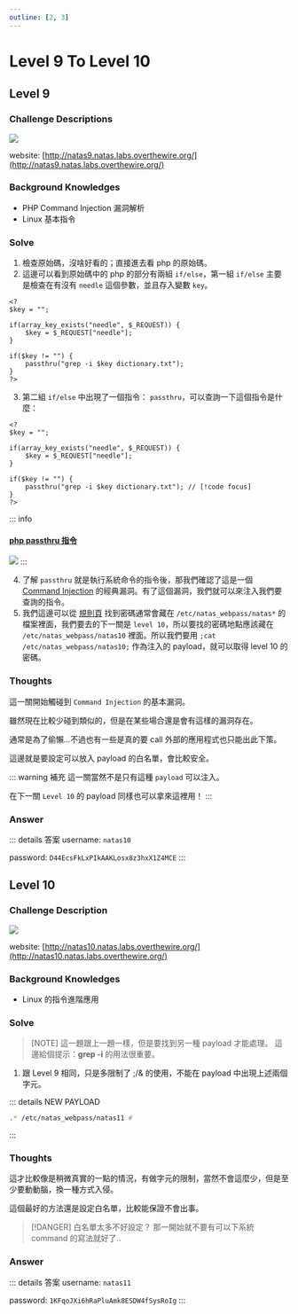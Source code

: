 ```yaml
---
outline: [2, 3]
---
```


# Level 9 To Level 10

## Level 9

### Challenge Descriptions

![](/articles/01_Wargames/00_OverTheWire/00_Natas/02_Level_9_To_Level_10/20240207164217.png)

website: [http://natas9.natas.labs.overthewire.org/](http://natas9.natas.labs.overthewire.org/)

### Background Knowledges

- PHP Command Injection 漏洞解析
- Linux 基本指令

### Solve

1. 檢查原始碼，沒啥好看的；直接進去看 php 的原始碼。
2. 這邊可以看到原始碼中的 php 的部分有兩組 `if/else`，第一組 `if/else` 主要是檢查在有沒有 `needle` 這個參數，並且存入變數 `key`。

```php:line-numbers {3-5}
<?
$key = "";

if(array_key_exists("needle", $_REQUEST)) {
    $key = $_REQUEST["needle"];
}

if($key != "") {
    passthru("grep -i $key dictionary.txt");
}
?>
```

3. 第二組 `if/else` 中出現了一個指令： `passthru`，可以查詢一下這個指令是什麼：

```php:line-numbers
<?
$key = "";

if(array_key_exists("needle", $_REQUEST)) {
    $key = $_REQUEST["needle"];
}

if($key != "") {
    passthru("grep -i $key dictionary.txt"); // [!code focus]
}
?>
```

::: info

#### [php passthru 指令](https://www.php.net/manual/zh/function.passthru.php)

![](/articles/01_Wargames/00_OverTheWire/00_Natas/02_Level_9_To_Level_10/20240207164936.png)
:::

4. 了解 `passthru` 就是執行系統命令的指令後，那我們確認了這是一個 [Command Injection](https://book.hacktricks.xyz/pentesting-web/command-injection) 的經典漏洞。有了這個漏洞，我們就可以來注入我們要查詢的指令。
5. 我們這邊可以從 [規則頁](./index.md) 找到密碼通常會藏在 `/etc/natas_webpass/natas*` 的檔案裡面，我們要去的下一關是 `level 10`，所以要找的密碼地點應該藏在 `/etc/natas_webpass/natas10` 裡面。所以我們要用 `;cat /etc/natas_webpass/natas10;` 作為注入的 payload，就可以取得 level 10 的密碼。

### Thoughts

這一關開始觸碰到 `Command Injection` 的基本漏洞。

雖然現在比較少碰到類似的，但是在某些場合還是會有這樣的漏洞存在。

通常是為了偷懶...不過也有一些是真的要 call 外部的應用程式也只能出此下策。

這邊就是要設定可以放入 payload 的白名單，會比較安全。

::: warning 補充
這一關當然不是只有這種 `payload` 可以注入。

在下一關 `Level 10` 的 payload 同樣也可以拿來這裡用！
:::

### Answer

::: details 答案
username: `natas10`

password: `D44EcsFkLxPIkAAKLosx8z3hxX1Z4MCE`
:::

## Level 10

### Challenge Description

![](/articles/01_Wargames/00_OverTheWire/00_Natas/02_Level_9_To_Level_10/20240207170451.png)

website: [http://natas10.natas.labs.overthewire.org/](http://natas10.natas.labs.overthewire.org/)

### Background Knowledges

- Linux 的指令進階應用

### Solve

> [NOTE]
> 這一題跟上一題一樣，但是要找到另一種 payload 才能處理。
> 這邊給個提示：**grep -i** 的用法很重要。

1. 跟 Level 9 相同，只是多限制了 ;/& 的使用，不能在 payload 中出現上述兩個字元。

::: details NEW PAYLOAD

```bash
.* /etc/natas_webpass/natas11 #
```

:::

### Thoughts

這才比較像是稍微真實的一點的情況，有做字元的限制，當然不會這麼少，但是至少要動動腦，換一種方式入侵。

這個最好的方法還是設定白名單，比較能保證不會出事。

> [!DANGER] 白名單太多不好設定？
> 那一開始就不要有可以下系統 command 的寫法就好了..

### Answer

::: details 答案
username: `natas11`

password: `1KFqoJXi6hRaPluAmk8ESDW4fSysRoIg`
:::
